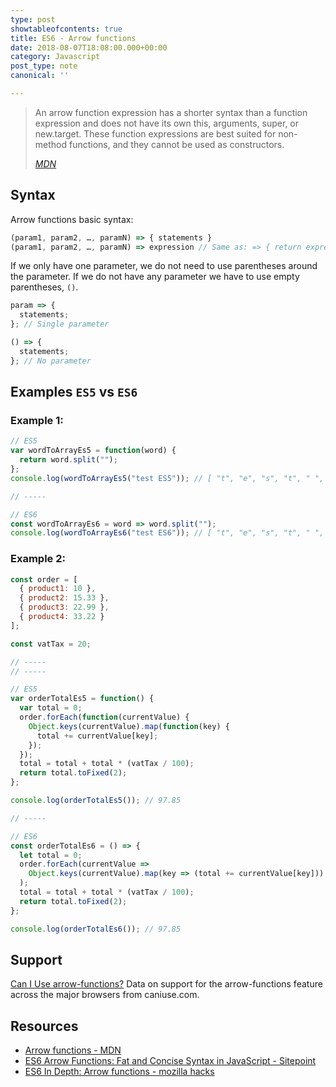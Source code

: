 ```yaml
---
type: post
showtableofcontents: true
title: ES6 - Arrow functions
date: 2018-08-07T18:08:00.000+00:00
category: Javascript
post_type: note
canonical: ''

---
```

> An arrow function expression has a shorter syntax than a function expression and does not have its own this, arguments, super, or new.target. These function expressions are best suited for non-method functions, and they cannot be used as constructors.
>
> _[MDN](https://developer.mozilla.org/en-US/docs/Web/JavaScript/Reference/Functions/Arrow_functions)_

## Syntax

Arrow functions basic syntax:

```js
(param1, param2, …, paramN) => { statements }
(param1, param2, …, paramN) => expression // Same as: => { return expression; }
```

If we only have one parameter, we do not need to use parentheses around the parameter. If we do not have any parameter we have to use empty parentheses, `()`.

```js
param => {
  statements;
}; // Single parameter

() => {
  statements;
}; // No parameter
```

## Examples `ES5` vs `ES6`

### Example 1:

```js
// ES5
var wordToArrayEs5 = function(word) {
  return word.split("");
};
console.log(wordToArrayEs5("test ES5")); // [ "t", "e", "s", "t", " ", "E", "S", "5" ]

// -----

// ES6
const wordToArrayEs6 = word => word.split("");
console.log(wordToArrayEs6("test ES6")); // [ "t", "e", "s", "t", " ", "E", "S", "6" ]
```

### Example 2:

```js
const order = [
  { product1: 10 },
  { product2: 15.33 },
  { product3: 22.99 },
  { product4: 33.22 }
];

const vatTax = 20;

// -----
// -----

// ES5
var orderTotalEs5 = function() {
  var total = 0;
  order.forEach(function(currentValue) {
    Object.keys(currentValue).map(function(key) {
      total += currentValue[key];
    });
  });
  total = total + total * (vatTax / 100);
  return total.toFixed(2);
};

console.log(orderTotalEs5()); // 97.85

// -----

// ES6
const orderTotalEs6 = () => {
  let total = 0;
  order.forEach(currentValue =>
    Object.keys(currentValue).map(key => (total += currentValue[key]))
  );
  total = total + total * (vatTax / 100);
  return total.toFixed(2);
};

console.log(orderTotalEs6()); // 97.85
```

## Support

<p class="ciu_embed" data-feature="arrow-functions" data-periods="future_1,current,past_1,past_2" data-accessible-colours="false">
  <a href="http://caniuse.com/#feat=arrow-functions">Can I Use arrow-functions?</a> Data on support for the arrow-functions feature across the major browsers from caniuse.com.
</p>

## Resources

- [Arrow functions - MDN](https://developer.mozilla.org/en-US/docs/Web/JavaScript/Reference/Functions/Arrow_functions)
- [ES6 Arrow Functions: Fat and Concise Syntax in JavaScript - Sitepoint](https://www.sitepoint.com/es6-arrow-functions-new-fat-concise-syntax-javascript/)
- [ES6 In Depth: Arrow functions - mozilla hacks](https://hacks.mozilla.org/2015/06/es6-in-depth-arrow-functions/)